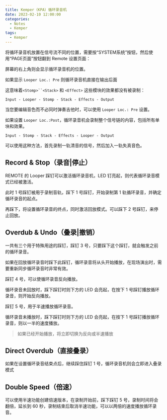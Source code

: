 ```yaml
---
title: Kemper（KPA）循环录音机
date: 2023-02-10 12:00:00
categories:
  - Notes
  - Kemper
tags:
  - Kemper
---
```

 
将循环录音机放置在信号流不同的位置，需要按“SYSTEM系统”按钮，然后使用“PAGE页面”按钮翻到 Remote 设置页面：

<hairy-image style="max-width: 1200px" src="https://pic.imgdb.cn/item/63e5bb3d4757feff339ab780.jpg" />

屏幕的右上角则会显示循环录音机的位置。

如果显示 `Looper Loc.: Pre` 则循环录音机直接在输出后面

这意味着`<Stomp>``<Stack>` 和 `<Effect>` 这些模块的效果都没有被录制：

`Input - Looper - Stomp - Stack - Effects - Output`

当您要编辑音色而不必同时弹奏吉他时，可以使用 `Looper Loc.: Pre` 设置。

如果设置 `Looper Loc.:Post`，循环录音机会录制整个信号链的内容，包括所有单块和效果。

`Input - Stomp - Stack - Effects - Looper - Output`

可以使用这种方法，首先录制一轨清音的信号，然后加入一轨失真音色。

<!-- more -->

## Record & Stop（录音|停止）

REMOTE 的 Looper 踩钉可以激活循环录音机，LED 钉亮起，则代表循环录音模式已经被激活。

<hairy-image style="max-width: 1200px" src="https://pic.imgdb.cn/item/63e5bef04757feff339fe5a3.jpg" />

此时 1 号踩钉被用于录制音轨，踩下 1 号踩钉，开始录制第 1 轨循环录音，并确定循环录音的起点。

再踩下，将设置循环录音的终点，同时激活回放模式。可以踩下 2 号踩钉，来停止回放。

## Overdub & Undo（叠录|撤销）

一共有三个用于特殊用途的踩钉，踩钉 3 号，只要踩下这个踩钉，就会触发之前的循环录音。

<hairy-image style="max-width: 1200px" src="https://pic.imgdb.cn/item/63e5c04e4757feff33a1c34e.jpg" />

如果在回放循环录音时踩下此踩钉，循环录音将从头开始播放，在现场演出时，需要重新同步循环录音时非常有效。

踩钉 4 号，可以使循环录音反向播放。

<hairy-image style="max-width: 1200px" src="https://pic.imgdb.cn/item/63e5c2c64757feff33a5bcdd.jpg" />

循环录音未回放时，踩下踩钉时则下方的 LED 会亮起，在按下 1 号踩钉播放循环录音，则开始反向播放。

踩钉 5 号，用于半速播放循环录音。

<hairy-image style="max-width: 1200px" src="https://pic.imgdb.cn/item/63e5c36f4757feff33a69d0b.jpg" />

循环录音未播放时，踩下踩钉时则下方的 LED 会亮起，在按下 1 号踩钉播放循环录音，则以一半的速度播放。

> 如果已经开始播放，将立即切换为反向或半速播放

## Direct Overdub（直接叠录）

如果在设置循环录音结束点后，继续踩住踩钉 1 号，循环录音机则会立即进入叠录模式

## Double Speed（倍速）

可以使用半速功能创建倍速版本，在录制开始前，踩下踩钉 5 号，录制时间将会翻倍，延长到 60 秒，录制结束后取消半速功能，可以以两倍的速度播放循环录音。

<hairy-image style="max-width: 1200px" src="https://pic.imgdb.cn/item/63e5c5274757feff33a8ce78.jpg" />